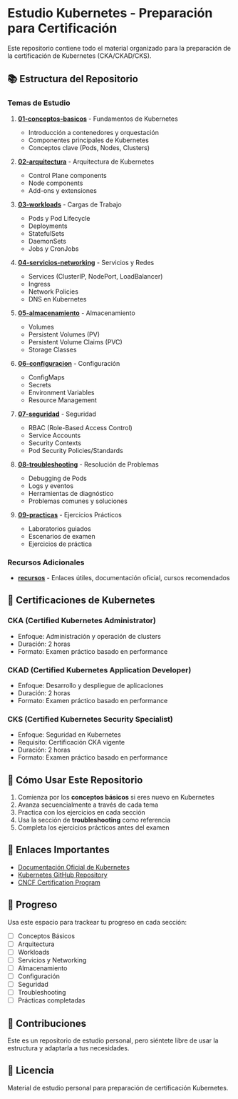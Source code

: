 # Estudio Kubernetes - Preparación para Certificación

Este repositorio contiene todo el material organizado para la preparación de la certificación de Kubernetes (CKA/CKAD/CKS).

## 📚 Estructura del Repositorio

### Temas de Estudio

1. **[01-conceptos-basicos](./01-conceptos-basicos/)** - Fundamentos de Kubernetes
   - Introducción a contenedores y orquestación
   - Componentes principales de Kubernetes
   - Conceptos clave (Pods, Nodes, Clusters)

2. **[02-arquitectura](./02-arquitectura/)** - Arquitectura de Kubernetes
   - Control Plane components
   - Node components
   - Add-ons y extensiones

3. **[03-workloads](./03-workloads/)** - Cargas de Trabajo
   - Pods y Pod Lifecycle
   - Deployments
   - StatefulSets
   - DaemonSets
   - Jobs y CronJobs

4. **[04-servicios-networking](./04-servicios-networking/)** - Servicios y Redes
   - Services (ClusterIP, NodePort, LoadBalancer)
   - Ingress
   - Network Policies
   - DNS en Kubernetes

5. **[05-almacenamiento](./05-almacenamiento/)** - Almacenamiento
   - Volumes
   - Persistent Volumes (PV)
   - Persistent Volume Claims (PVC)
   - Storage Classes

6. **[06-configuracion](./06-configuracion/)** - Configuración
   - ConfigMaps
   - Secrets
   - Environment Variables
   - Resource Management

7. **[07-seguridad](./07-seguridad/)** - Seguridad
   - RBAC (Role-Based Access Control)
   - Service Accounts
   - Security Contexts
   - Pod Security Policies/Standards

8. **[08-troubleshooting](./08-troubleshooting/)** - Resolución de Problemas
   - Debugging de Pods
   - Logs y eventos
   - Herramientas de diagnóstico
   - Problemas comunes y soluciones

9. **[09-practicas](./09-practicas/)** - Ejercicios Prácticos
   - Laboratorios guiados
   - Escenarios de examen
   - Ejercicios de práctica

### Recursos Adicionales

- **[recursos](./recursos/)** - Enlaces útiles, documentación oficial, cursos recomendados

## 🎯 Certificaciones de Kubernetes

### CKA (Certified Kubernetes Administrator)
- Enfoque: Administración y operación de clusters
- Duración: 2 horas
- Formato: Examen práctico basado en performance

### CKAD (Certified Kubernetes Application Developer)
- Enfoque: Desarrollo y despliegue de aplicaciones
- Duración: 2 horas
- Formato: Examen práctico basado en performance

### CKS (Certified Kubernetes Security Specialist)
- Enfoque: Seguridad en Kubernetes
- Requisito: Certificación CKA vigente
- Duración: 2 horas
- Formato: Examen práctico basado en performance

## 📖 Cómo Usar Este Repositorio

1. Comienza por los **conceptos básicos** si eres nuevo en Kubernetes
2. Avanza secuencialmente a través de cada tema
3. Practica con los ejercicios en cada sección
4. Usa la sección de **troubleshooting** como referencia
5. Completa los ejercicios prácticos antes del examen

## 🔗 Enlaces Importantes

- [Documentación Oficial de Kubernetes](https://kubernetes.io/docs/)
- [Kubernetes GitHub Repository](https://github.com/kubernetes/kubernetes)
- [CNCF Certification Program](https://www.cncf.io/certification/cka/)

## 📝 Progreso

Usa este espacio para trackear tu progreso en cada sección:

- [ ] Conceptos Básicos
- [ ] Arquitectura
- [ ] Workloads
- [ ] Servicios y Networking
- [ ] Almacenamiento
- [ ] Configuración
- [ ] Seguridad
- [ ] Troubleshooting
- [ ] Prácticas completadas

## 🤝 Contribuciones

Este es un repositorio de estudio personal, pero siéntete libre de usar la estructura y adaptarla a tus necesidades.

## 📄 Licencia

Material de estudio personal para preparación de certificación Kubernetes.
